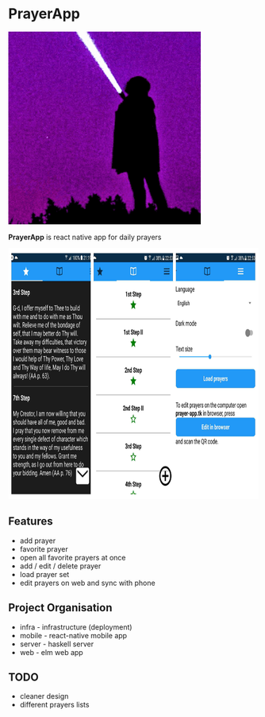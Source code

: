 # PrayerApp

![icon](mobile/assets/icon.png)

**PrayerApp** is react native app for daily prayers

<img src="screenshot.jpg" width="816" height="505" />

## Features
- add prayer
- favorite prayer
- open all favorite prayers at once
- add / edit / delete prayer
- load prayer set
- edit prayers on web and sync with phone

## Project Organisation
- infra  - infrastructure (deployment)
- mobile - react-native mobile app
- server - haskell server
- web    - elm web app

## TODO
- cleaner design
- different prayers lists
